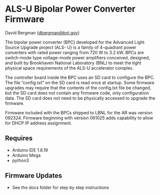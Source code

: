 # ALS-U Bipolar Power Converter Firmware

David Bergman (dbergman@bnl.gov)


The bipolar power converter (BPC) developed for the Advanced Light Source Upgrade project (ALS-
U) is a family of 4-quadrant power converters with rated power ranging from 720 W to 3.2 kW. BPCs
are switch-mode type voltage-mode power amplifiers conceived, designed, and built by
Brookhaven National Laboratory (BNL) to meet the tight physical space requirements of the ALS-U
accelerator complex.


The controller board inside the BPC uses an SD card to configure the BPC. The file “config.txt” on the SD card is read once at startup. Some firmware upgrades may require that the contents of the config.txt file be changed, but the SD card does not contain any firmware code, only configuration data. The SD card does not need to be physically accessed to upgrade the firmware.

Firmware included with the BPCs shipped to LBNL for the AR was version 092324. Firmware beginning with version 061025 adds capability to allow for DHCP IP address assignment. 

## Requires

* Arduino IDE 1.8.19
* Arduino Mega 
* python3

## Firmware Updates

* See the docs folder for step by step instructions
